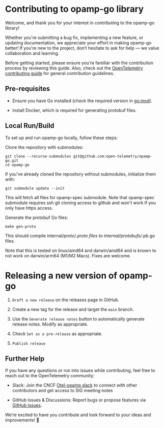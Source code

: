 # Contributing to opamp-go library

Welcome, and thank you for your interest in contributing to the opamp-go library!

Whether you're submitting a bug fix, implementing a new feature, or updating documentation, we appreciate your effort in making opamp-go better! If you're new to the project, don’t hesitate to ask for help — we value collaboration and learning.

Before getting started, please ensure you’re familiar with the contribution process by reviewing this guide. Also, check out the [OpenTelemetry contributing guide](https://github.com/open-telemetry/community/blob/main/guides/contributor/README.md) for general contribution guidelines.

## Pre-requisites

* Ensure you have Go installed (check the required version in [go.mod](https://github.com/RichardChukwu/opamp-go/blob/main/go.mod)).

* Install Docker, which is required for generating protobuf files.

## Local Run/Build

To set up and run opamp-go locally, follow these steps:

Clone the repository with submodules:

```
git clone --recurse-submodules git@github.com:open-telemetry/opamp-go.git
cd opamp-go
```

If you've already cloned the repository without submodules, initialize them with:

```
git submodule update --init
```

This will fetch all files for opamp-spec submodule. 
Note that opamp-spec submodule requires ssh git cloning access to github and won't work if you only have https access.

Generate the protobuf Go files:

```
make gen-proto
```
This should compile internal/proto/*.proto files to internal/protobufs/*.pb.go files.

Note that this is tested on linux/amd64 and darwin/amd64 and is known to not work on darwin/arm64 (M1/M2 Macs). Fixes are welcome.

# Releasing a new version of opamp-go

1. `Draft a new release` on the releases page in GitHub.

2. Create a new tag for the release and target the `main` branch.

3. Use the `Generate release notes` button to automatically generate release notes. Modify as appropriate.

4. Check `Set as a pre-release` as appropriate.

5. `Publish release`

## Further Help

If you have any questions or run into issues while contributing, feel free to reach out to the OpenTelemetry community:

* Slack: Join the CNCF [Otel-opamp slack](https://cloud-native.slack.com/archives/C02J58HR58R) to connect with other contributors and get access to SIG meeting notes
  
* GitHub Issues & Discussions: Report bugs or propose features via [GitHub Issues](https://github.com/open-telemetry/opamp-go/issues).

We’re excited to have you contribute and look forward to your ideas and improvements! 🚀
